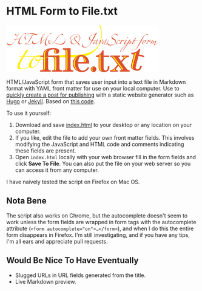 # HTML Form to File.txt

<a href="https://raw.githubusercontent.com/hypertexthero/htmlformtofile/master/index.html"><img src="html-js-form-to-file.png" alt="Html Js Form To File" width="400px"></a>

HTML/JavaScript form that saves user input into a text file in Markdown format with YAML front matter for use on your local computer. Use to [quickly create a post for publishing](http://simongriffee.com/code/form-to-txt/) with a static website generator such as [Hugo](http://gohugo.io/) or [Jekyll](http://jekyllrb.com/). Based on [this code](https://thiscouldbebetter.wordpress.com/2012/12/18/loading-editing-and-saving-a-text-file-in-html5-using-javascrip/ "Loading, Editing, and Saving a Text File in HTML5 Using JavaScript").

To use it yourself: 

1. Download and save [index.html](https://raw.githubusercontent.com/hypertexthero/htmlformtofile/master/index.html) to your desktop or any location on your computer.
2. If you like, edit the file to add your own front matter fields. This involves modifying the JavaScript and HTML code and comments indicating these fields are present.
3. Open `index.html` locally with your web browser fill in the form fields and click **Save To File**. You can also put the file on your web server so you can access it from any computer.

I have naively tested the script on Firefox on Mac OS.

## Nota Bene 

The script also works on Chrome, but the autocomplete doesn't seem to work unless the form fields are wrapped in form tags with the autocomplete attribute (`<form autocomplete="on">…</form>`), and when I do this the entire form disappears in Firefox. I'm still investigating, and if you have any tips, I'm all ears and appreciate pull requests.

## Would Be Nice To Have Eventually

* Slugged URLs in URL fields generated from the title.
* Live Markdown preview.
